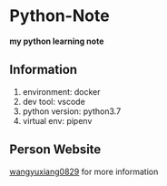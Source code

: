 # Python-Note

**my python learning note**

## Information
1. environment: docker
2. dev tool: vscode
3. python version: python3.7
4. virtual env: pipenv

## Person Website
[wangyuxiang0829](https://wangyuxiang0829.github.io) for more information
